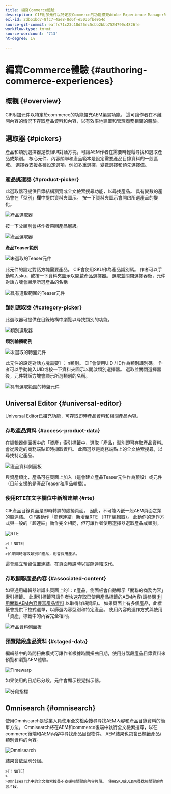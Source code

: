 ```yaml
---
title: 編寫Commerce體驗
description: CIF附加元件以特定於Commerce的功能擴充Adobe Experience Manager的製作功能。
exl-id: 2db51bd7-8fc7-4ae8-8d6f-e5035fbe954d
source-git-commit: eaffc71c23c18d26ec5cbb2bbb7524790c4826fe
workflow-type: tm+mt
source-wordcount: '713'
ht-degree: 1%

---
```


# 編寫Commerce體驗 {#authoring-commerce-experiences}

## 概觀 {#overview}

CIF附加元件以特定於commerce的功能擴充AEM編寫功能。 這可讓作者在不離開內容的情況下存取產品資料和內容，以有效率地建置和管理商務相關的體驗。

## 選取器 {#pickers}

產品和類別選擇器是模組UI對話方塊，可讓AEM作者在需要時輕鬆尋找和選取產品或類別。 核心元件、內容關聯和產品範本是設定需要產品目錄資料的一般區域。 選擇器支援各種設定選項，例如多重選擇、變數選擇和預先選擇值。

### 產品挑選器 {#product-picker}

此選取器可提供目錄結構瀏覽或全文檢索搜尋功能，以尋找產品。 具有變數的產品會在「型別」欄中提供資料夾圖示。 按一下資料夾圖示會開啟所選產品的變化。

![產品選取器](/help/commerce/cif/assets/authoring/product-picker.png)

按一下父類別會將作者帶回產品層級。

![產品選取器](/help/commerce/cif/assets/authoring/product-picker-variation.png)

**產品Teaser範例**

![未選取的Teaser元件](/help/commerce/cif/assets/authoring/teaser_component_without_selection.png)

此元件的設定對話方塊需要產品。 CIF會使用SKU作為產品識別碼。 作者可以手動輸入sku，或按一下資料夾圖示以開啟產品選擇器。 選取並關閉選擇器後，元件對話方塊會顯示所選產品的名稱

![具有選取範圍的Teaser元件](/help/commerce/cif/assets/authoring/teaser_component_with_selection.png)

### 類別選取器 {#category-picker}

此選取器可提供在目錄結構中瀏覽以尋找類別的功能。

![類別選取器](/help/commerce/cif/assets/authoring/category-picker.png)

**類別輪播範例**

![未選取的轉盤元件](/help/commerce/cif/assets/authoring/carousel_component_without_selection.png)

此元件的設定對話方塊需要1 ： n類別。 CIF會使用UID / ID作為類別識別碼。 作者可以手動輸入UID或按一下資料夾圖示以開啟類別選擇器。 選取並關閉選擇器後，元件對話方塊會顯示所選類別的名稱。

![具有選取範圍的轉盤元件](/help/commerce/cif/assets/authoring/carousel_component_with_selection.png)

## Universal Editor {#universal-editor}

Universal Editor已擴充功能，可存取即時產品資料和相關產品內容。

### 存取產品資料 {#access-product-data}

在編輯器側面板中的「資產」索引標籤中，選取「產品」型別即可存取產品資料。 會從設定的商務端點即時擷取資料。 此篩選器是商務端點上的全文檢索搜尋，以尋找特定產品。

![產品資料側面板](/help/commerce/cif/assets/authoring/products-side-panel.png)

與資產類比，產品可在頁面上加入（這會建立產品Teaser元件作為預設）或元件（目前支援的是產品Teaser和產品輪播）。

### 使用RTE在文字欄位中新增連結 {#rte}

CIF產品目錄頁面是即時轉譯的虛擬頁面。 因此，不可能內嵌一般AEM頁面之類的超連結。 CIF將動作「商務連結」新增至RTE （RTF編輯器）。 此動作的運作方式與一般的「超連結」動作完全相同，但可讓作者使用選擇器選取產品或類別。

![RTE](/help/commerce/cif/assets/authoring/RTE.png)

    >[！NOTE]
    >
    >如果同時選取類別和產品，則會採用產品。

這會建立預留位置連結，在頁面轉譯時以實際連結取代。

### 存取關聯產品內容 {#associated-content}

如果通用編輯器辨識出頁面上的1：n產品，側面板會自動顯示「關聯的商務內容」索引標籤。 此索引標籤可讓作者快速存取已使用產品標籤的AEM內容(請參閱 [利用關聯AEM內容豐富產品資料](./enrich-product-associated-content.md) 以取得詳細資訊)。 如果頁面上有多個產品，此標籤會提供下拉式選單，以篩選內容型別和特定產品。 使用內容的運作方式與使用「資產」標籤中的內容完全相同。

![產品資料側面板](/help/commerce/cif/assets/authoring/associated-commerce-content-tab.png)

### 預覽階段產品資料 {#staged-data}

編輯器中的時間扭曲模式可讓作者根據時間扭曲日期，使用分階段產品目錄資料來預覽和瀏覽AEM體驗。

![Timewarp](/help/commerce/cif/assets/authoring/timewarp.png)

如果使用的日期已分段，元件會顯示視覺指示器。

![分段指標](/help/commerce/cif/assets/authoring/staged-indicator.png)

## Omnisearch {#omnisearch}

使用Omnisearch是從業人員使用全文檢索搜尋尋找AEM內容和產品目錄資料的簡單方法。 Omnisearch將在AEM和commerce後端中執行全文檢索搜尋，以在commerce後端和AEM內容中尋找產品目錄物件。 AEM結果也包含已標籤產品/類別資料的內容。

![Omnisearch](/help/commerce/cif/assets/authoring/omnisearch.png)

結果會依型別分組。

    >[！NOTE]
    >
    >Omnisearch中的全文檢索搜尋不支援相關聯的內容片段。 使用SKU或UID來尋找相關聯的內容片段。
